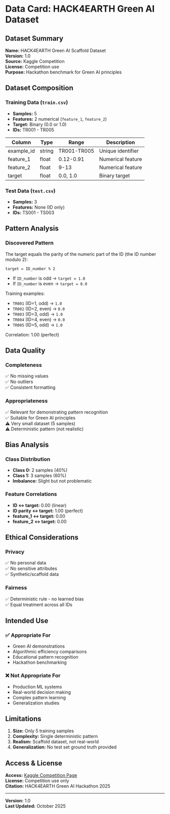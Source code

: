 # Data Card: HACK4EARTH Green AI Dataset

## Dataset Summary

**Name:** HACK4EARTH Green AI Scaffold Dataset  
**Version:** 1.0  
**Source:** Kaggle Competition  
**License:** Competition use  
**Purpose:** Hackathon benchmark for Green AI principles

## Dataset Composition

### Training Data (`train.csv`)
- **Samples:** 5
- **Features:** 2 numerical (`feature_1`, `feature_2`)
- **Target:** Binary (0.0 or 1.0)
- **IDs:** TR001 - TR005

| Column | Type | Range | Description |
|--------|------|-------|-------------|
| example_id | string | TR001-TR005 | Unique identifier |
| feature_1 | float | 0.12-0.91 | Numerical feature |
| feature_2 | float | 9-13 | Numerical feature |
| target | float | 0.0, 1.0 | Binary target |

### Test Data (`test.csv`)
- **Samples:** 3
- **Features:** None (ID only)
- **IDs:** TS001 - TS003

## Pattern Analysis

### Discovered Pattern

The target equals the parity of the numeric part of the ID (the ID number modulo 2):

`target = ID_number % 2`

- If `ID_number` is odd → `target = 1.0`
- If `ID_number` is even → `target = 0.0`

Training examples:
- `TR001` (ID=1, odd) → `1.0`
- `TR002` (ID=2, even) → `0.0`
- `TR003` (ID=3, odd) → `1.0`
- `TR004` (ID=4, even) → `0.0`
- `TR005` (ID=5, odd) → `1.0`

Correlation: 1.00 (perfect)

## Data Quality

### Completeness
✅ No missing values  
✅ No outliers  
✅ Consistent formatting  

### Appropriateness
✅ Relevant for demonstrating pattern recognition  
✅ Suitable for Green AI principles  
⚠️ Very small dataset (5 samples)  
⚠️ Deterministic pattern (not realistic)

## Bias Analysis

### Class Distribution
- **Class 0:** 2 samples (40%)
- **Class 1:** 3 samples (60%)
- **Imbalance:** Slight but not problematic

### Feature Correlations
- **ID ↔ target:** 0.00 (linear)
- **ID parity ↔ target:** 1.00 (perfect)
- **feature_1 ↔ target:** 0.00
- **feature_2 ↔ target:** 0.00

## Ethical Considerations

### Privacy
✅ No personal data  
✅ No sensitive attributes  
✅ Synthetic/scaffold data

### Fairness
✅ Deterministic rule - no learned bias  
✅ Equal treatment across all IDs

## Intended Use

### ✅ Appropriate For
- Green AI demonstrations
- Algorithmic efficiency comparisons
- Educational pattern recognition
- Hackathon benchmarking

### ❌ Not Appropriate For
- Production ML systems
- Real-world decision making
- Complex pattern learning
- Generalization studies

## Limitations

1. **Size:** Only 5 training samples
2. **Complexity:** Single deterministic pattern
3. **Realism:** Scaffold dataset, not real-world
4. **Generalization:** No test set ground truth provided

## Access & License

**Access:** [Kaggle Competition Page](https://www.kaggle.com/competitions/kaggle-community-olympiad-hack-4-earth-green-ai)  
**License:** Competition use only  
**Citation:** HACK4EARTH Green AI Hackathon 2025

---

**Version:** 1.0  
**Last Updated:** October 2025